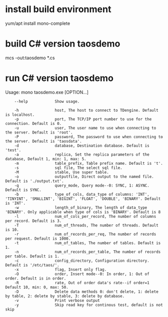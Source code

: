 install build environment
===
yum/apt install mono-complete

build C# version taosdemo
===
mcs -out:taosdemo *.cs

run C# version taosdemo
===
Usage: mono taosdemo.exe [OPTION...]

        --help            Show usage.

        -h                host, The host to connect to TDengine. Default is localhost.
        -p                port, The TCP/IP port number to use for the connection. Default is 0.
        -u                user, The user name to use when connecting to the server. Default is 'root'.
        -P                password, The password to use when connecting to the server. Default is 'taosdata'.
        -d                database, Destination database. Default is 'test'.
        -a                replica, Set the replica parameters of the database, Default 1, min: 1, max: 5.
        -m                table_prefix, Table prefix name. Default is 't'.
        -s                sql file, The select sql file.
        -M                stable, Use super table.
        -o                outputfile, Direct output to the named file. Default is './output.txt'.
        -q                query_mode, Query mode--0: SYNC, 1: ASYNC. Default is SYNC.
        -b                type_of_cols, data_type of columns: 'INT', 'TINYINT', 'SMALLINT', 'BIGINT', 'FLOAT', 'DOUBLE', 'BINARY'. Default is 'INT'.
        -w                length_of_binary, The length of data_type 'BINARY'. Only applicable when type of cols is 'BINARY'. Default is 8
        -l                num_of_cols_per_record, The number of columns per record. Default is 3.
        -T                num_of_threads, The number of threads. Default is 10.
        -r                num_of_records_per_req, The number of records per request. Default is 1000.
        -t                num_of_tables, The number of tables. Default is 1.
        -n                num_of_records_per_table, The number of records per table. Default is 1.
        -c                config_directory, Configuration directory. Default is '/etc/taos/'.
        -x                flag, Insert only flag.
        -O                order, Insert mode--0: In order, 1: Out of order. Default is in order.
        -R                rate, Out of order data's rate--if order=1 Default 10, min: 0, max: 50.
        -D                Delete data methods 0: don't delete, 1: delete by table, 2: delete by stable, 3: delete by database.
        -v                Print verbose output
        -y                Skip read key for continous test, default is not skip
